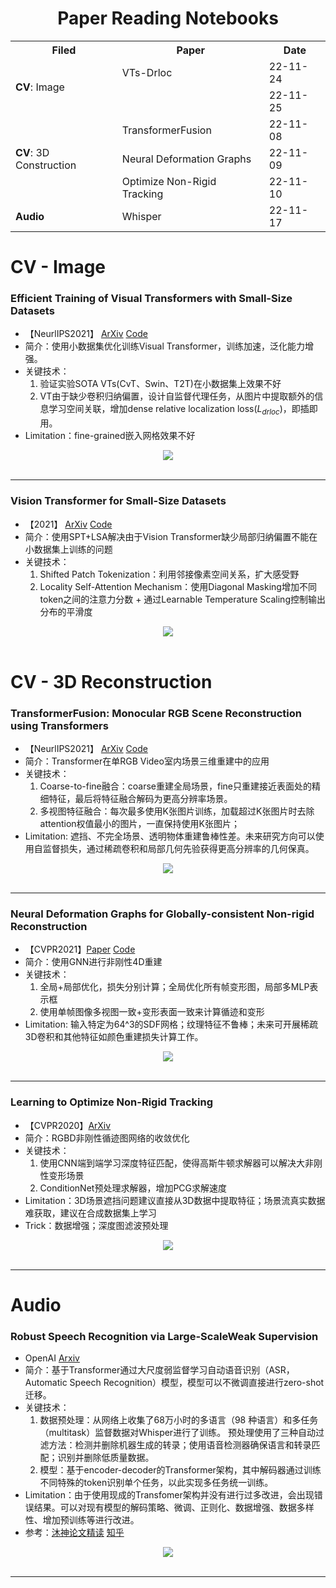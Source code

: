 <h1 align="center">Paper Reading Notebooks </h1>

<table>
	<tr>
	    <th>Filed</th>
	    <th>Paper</th>
	    <th>Date</th>  
	</tr >
    <tr >
	    <td rowspan="2"><b>CV</b>: Image</td>
	    <td>VTs-Drloc</td>
	    <td>22-11-24</td>
	</tr>
	<tr>
	    <td> </td>
	    <td>22-11-25</td>
	</tr>
	<tr >
	    <td rowspan="3"><b>CV</b>: 3D Construction</td>
	    <td>TransformerFusion</td>
	    <td>22-11-08</td>
	</tr>
	<tr>
	    <td>Neural Deformation Graphs</td>
	    <td>22-11-09</td>
	</tr>
	<tr>
	    <td>Optimize Non-Rigid Tracking</td>
	    <td>22-11-10</td>
	</tr>
	<tr>
	    <td rowspan="1"><b>Audio</b></td>
	    <td>Whisper</td>
	    <td>22-11-17</td>
	</tr>
</table>

# CV - Image

<h3>Efficient Training of Visual Transformers with Small-Size Datasets</h3>

- 【NeurlIPS2021】 [ArXiv](https://arxiv.org/abs/2106.03746)  [Code](https://github.com/yhlleo/VTs-Drloc)
- 简介：使用小数据集优化训练Visual Transformer，训练加速，泛化能力增强。
- 关键技术：
  1. 验证实验SOTA VTs(CvT、Swin、T2T)在小数据集上效果不好
  2. VT由于缺少卷积归纳偏置，设计自监督代理任务，从图片中提取额外的信息学习空间关联，增加dense relative localization loss($L_{drloc}$)，即插即用。
- Limitation：fine-grained嵌入网格效果不好

<div align="center">
  <img src="Image/22-11-24VTs-Drloc.png">
</div>
<br>

---
<h3>Vision Transformer for Small-Size Datasets</h3>

- 【2021】 [ArXiv](https://arxiv.org/abs/2112.13492)  [Code](https://github.com/aanna0701/SPT_LSA_ViT)
- 简介：使用SPT+LSA解决由于Vision Transformer缺少局部归纳偏置不能在小数据集上训练的问题
- 关键技术：
  1. Shifted Patch Tokenization：利用邻接像素空间关系，扩大感受野
  2. Locality Self-Attention Mechanism：使用Diagonal Masking增加不同token之间的注意力分数 + 通过Learnable Temperature Scaling控制输出分布的平滑度
  
<div align="center">
  <img src="Image/22-11-25SPT_LSA_ViT.png">
</div>
<br>

# CV - 3D Reconstruction

<h3>TransformerFusion: Monocular RGB Scene Reconstruction using Transformers</h3>

- 【NeurlIPS2021】 [ArXiv](https://arxiv.org/abs/2107.02191)  [Code](https://github.com/AljazBozic/TransformerFusion)
- 简介：Transformer在单RGB Video室内场景三维重建中的应用
- 关键技术：
  1. Coarse-to-fine融合：coarse重建全局场景，fine只重建接近表面处的精细特征，最后将特征融合解码为更高分辨率场景。
  2. 多视图特征融合：每次最多使用K张图片训练，加载超过K张图片时去除attention权值最小的图片，一直保持使用K张图片； 
- Limitation: 遮挡、不完全场景、透明物体重建鲁棒性差。未来研究方向可以使用自监督损失，通过稀疏卷积和局部几何先验获得更高分辨率的几何保真。
  
<div align="center">
  <img src="Image/22-11-08TransformerFusion.png">
</div>
<br>

---
<h3>Neural Deformation Graphs for Globally-consistent Non-rigid Reconstruction</h3>

- 【CVPR2021】[Paper](https://aljazbozic.github.io/neural_deformation_graphs/) [Code](https://github.com/AljazBozic/NeuralGraph)
- 简介：使用GNN进行非刚性4D重建
- 关键技术：
  1. 全局+局部优化，损失分别计算；全局优化所有帧变形图，局部多MLP表示框
  2. 使用单帧图像多视图一致+变形表面一致来计算循迹和变形
- Limitation: 输入特定为64^3的SDF网格；纹理特征不鲁棒；未来可开展稀疏3D卷积和其他特征如颜色重建损失计算工作。

<div align="center">
  <img src="Image/22-11-09NDG.png">
</div>
<br>

---
<h3>Learning to Optimize Non-Rigid Tracking</h3>

- 【CVPR2020】[ArXiv](https://arxiv.org/abs/2003.12230)
- 简介：RGBD非刚性循迹图网络的收敛优化
- 关键技术：
  1. 使用CNN端到端学习深度特征匹配，使得高斯牛顿求解器可以解决大非刚性变形场景
  2. ConditionNet预处理求解器，增加PCG求解速度
- Limitation：3D场景遮挡问题建议直接从3D数据中提取特征；场景流真实数据难获取，建议在合成数据集上学习
- Trick：数据增强；深度图滤波预处理

<div align="center">
  <img src="Image/22-11-10Optim_NRT.png">
</div>
<br>

---

# Audio

<h3>Robust Speech Recognition via Large-ScaleWeak Supervision</h3>

- OpenAI [Arxiv](https://cdn.openai.com/papers/whisper.pdf)
- 简介：基于Transformer通过大尺度弱监督学习自动语音识别（ASR，Automatic Speech Recognition）模型，模型可以不微调直接进行zero-shot迁移。
- 关键技术：
  1. 数据预处理：从网络上收集了68万小时的多语言（98 种语言）和多任务（multitask）监督数据对Whisper进行了训练。
               预处理使用了三种自动过滤方法：检测并删除机器生成的转录；使用语音检测器确保语言和转录匹配；识别并删除低质量数据。
  2. 模型：基于encoder-decoder的Transformer架构，其中解码器通过训练不同特殊的token识别单个任务，以此实现多任务统一训练。
- Limitation：由于使用现成的Transfomer架构并没有进行过多改进，会出现错误结果。可以对现有模型的解码策略、微调、正则化、数据增强、数据多样性、增加预训练等进行改进。
- 参考：[沐神论文精读](https://www.bilibili.com/video/BV1VG4y1t74x/?spm_id_from=333.999.list.card_archive.click&vd_source=486265fa677326a8f53894f05277bfb9)
       [知乎](https://zhuanlan.zhihu.com/p/568173245)

<div align="center">
  <img src="Image/22-11-17Whisper.png">
</div>
<br>

---
